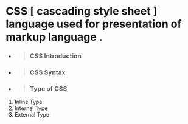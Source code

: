 # CSS [ cascading style sheet ] language used for presentation of markup language .

- > ### CSS Introduction
- > ### CSS Syntax
- > ### Type of CSS

<ol>
  <li>Inline Type</li>
  <li>Internal Type</li>
  <li>External Type</li>
</ol>

